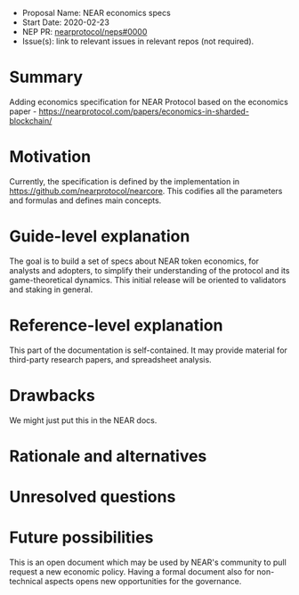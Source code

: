 - Proposal Name: NEAR economics specs
- Start Date: 2020-02-23
- NEP PR: [nearprotocol/neps#0000](https://github.com/nearprotocol/NEPs/pull/33)
- Issue(s): link to relevant issues in relevant repos (not required).

# Summary
[summary]: #summary

Adding economics specification for NEAR Protocol based on the economics paper - https://nearprotocol.com/papers/economics-in-sharded-blockchain/

# Motivation
[motivation]: #motivation

Currently, the specification is defined by the implementation in https://github.com/nearprotocol/nearcore. This codifies all the parameters and formulas and defines main concepts.

# Guide-level explanation
[guide-level-explanation]: #guide-level-explanation

The goal is to build a set of specs about NEAR token economics, for analysts and adopters, to simplify their understanding of the protocol and its game-theoretical dynamics.
This initial release will be oriented to validators and staking in general.

# Reference-level explanation
[reference-level-explanation]: #reference-level-explanation

This part of the documentation is self-contained. It may provide material for third-party research papers, and spreadsheet analysis.

# Drawbacks
[drawbacks]: #drawbacks

We might just put this in the NEAR docs.

# Rationale and alternatives
[rationale-and-alternatives]: #rationale-and-alternatives


# Unresolved questions
[unresolved-questions]: #unresolved-questions


# Future possibilities
[future-possibilities]: #future-possibilities

This is an open document which may be used by NEAR's community to pull request a new economic policy. Having a formal document also for non-technical aspects opens new opportunities for the governance. 
